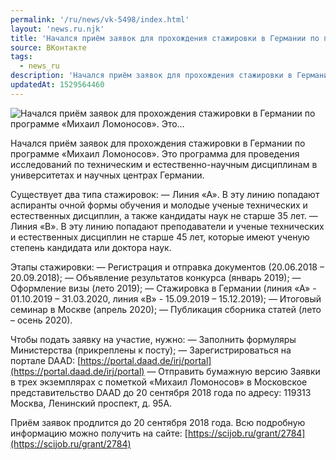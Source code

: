 ```yaml
---
permalink: '/ru/news/vk-5498/index.html'
layout: 'news.ru.njk'
title: 'Начался приём заявок для прохождения стажировки в Германии по программе «Михаил Ломоносов». Это…'
source: ВКонтакте
tags:
  - news_ru
description: 'Начался приём заявок для прохождения стажировки в Германии по программе «Михаил Ломоносов». Это…'
updatedAt: 1529564460
---
```

![Начался приём заявок для прохождения стажировки в Германии по программе «Михаил Ломоносов». Это…](https://sun9-14.userapi.com/impf/c831209/v831209161/13119f/KrkTA-QPNvY.jpg?size=1176x661&quality=96&proxy=1&sign=f204cf44426a3748ee0d474a39d66358&c_uniq_tag=33pXSDpGUp_Awp2mdOdzVRAFnkD5uyjX-GCJAQc08ps&type=album)

Начался приём заявок для прохождения стажировки в Германии по программе «Михаил Ломоносов». Это программа для проведения исследований по техническим и естественно-научным дисциплинам в университетах и научных центрах Германии.

Существует два типа стажировок:
— Линия «А». В эту линию попадают аспиранты очной формы обучения и молодые ученые технических и естественных дисциплин, а также кандидаты наук не старше 35 лет.
— Линия «В». В эту линию попадают преподаватели и ученые технических и естественных дисциплин не старше 45 лет, которые имеют ученую степень кандидата или доктора наук.

Этапы стажировки:
— Регистрация и отправка документов (20.06.2018 – 20.09.2018);
— Объявление результатов конкурса (январь 2019);
— Оформление визы (лето 2019);
— Стажировка в Германии (линия «А» - 01.10.2019 – 31.03.2020, линия «В» - 15.09.2019 – 15.12.2019);
— Итоговый семинар в Москве (апрель 2020);
— Публикация сборника статей (лето – осень 2020).

Чтобы подать заявку на участие, нужно:
— Заполнить формуляры Министерства (прикреплены к посту);
— Зарегистрироваться на портале DAAD: [https://portal.daad.de/irj/portal](https://portal.daad.de/irj/portal)
— Отправить бумажную версию Заявки в трех экземплярах с пометкой «Михаил Ломоносов» в Московское представительство DAAD до 20 сентября 2018 года по адресу: 119313 Москва, Ленинский проспект, д. 95А.

Приём заявок продлится до 20 сентября 2018 года.
Всю подробную информацию можно получить на сайте: [https://scijob.ru/grant/2784](https://scijob.ru/grant/2784)
